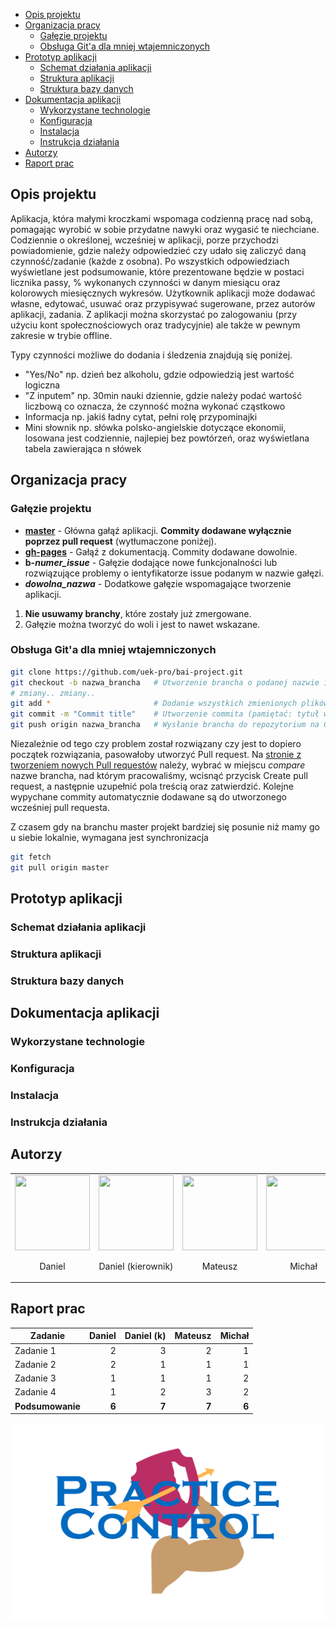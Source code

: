 <!-- TOC -->

- [Opis projektu](#opis-projektu)
- [Organizacja pracy](#organizacja-pracy)
    - [Gałęzie projektu](#gałęzie-projektu)
    - [Obsługa Git'a dla mniej wtajemniczonych](#obsługa-gita-dla-mniej-wtajemniczonych)
- [Prototyp aplikacji](#prototyp-aplikacji)
    - [Schemat działania aplikacji](#schemat-działania-aplikacji)
    - [Struktura aplikacji](#struktura-aplikacji)
    - [Struktura bazy danych](#struktura-bazy-danych)
- [Dokumentacja aplikacji](#dokumentacja-aplikacji)
    - [Wykorzystane technologie](#wykorzystane-technologie)
    - [Konfiguracja](#konfiguracja)
    - [Instalacja](#instalacja)
    - [Instrukcja działania](#instrukcja-działania)
- [Autorzy](#autorzy)
- [Raport prac](#raport-prac)

<!-- /TOC -->
## Opis projektu

Aplikacja, która małymi kroczkami wspomaga codzienną pracę nad sobą, pomagając wyrobić w sobie przydatne nawyki oraz wygasić te niechciane. Codziennie o określonej, wcześniej w aplikacji, porze przychodzi powiadomienie, gdzie należy odpowiedzieć czy udało się zaliczyć daną czynność/zadanie (każde z osobna). Po wszystkich odpowiedziach wyświetlane jest podsumowanie, które prezentowane będzie w postaci licznika passy, % wykonanych czynności w danym miesiącu oraz kolorowych miesięcznych wykresów. Użytkownik aplikacji może dodawać własne, edytować, usuwać oraz przypisywać sugerowane, przez autorów aplikacji, zadania. Z aplikacji można skorzystać po zalogowaniu (przy użyciu kont społecznościowych oraz tradycyjnie) ale także w pewnym zakresie w trybie offline. 

Typy czynności możliwe do dodania i śledzenia znajdują się poniżej.

* "Yes/No" np. dzień bez alkoholu, gdzie odpowiedzią jest wartość logiczna
* "Z inputem" np. 30min nauki dziennie, gdzie należy podać wartość liczbową co oznacza, że czynność można wykonać cząstkowo
* Informacja np. jakiś ładny cytat, pełni rolę przypominajki
* Mini słownik np. słówka polsko-angielskie dotyczące ekonomii, losowana jest codziennie, najlepiej bez powtórzeń, oraz wyświetlana tabela zawierająca n słówek

## Organizacja pracy

### Gałęzie projektu

* **[master](/uek-pro/bai-project/tree/master)** - Główna gałąź aplikacji. **Commity dodawane wyłącznie poprzez pull request** (wytłumaczone poniżej).
* **[gh-pages](/uek-pro/bai-project/tree/gh-pages)** - Gałąź z dokumentacją. Commity dodawane dowolnie.
* **b-*numer\_issue*** - Gałęzie dodające nowe funkcjonalności lub rozwiązujące problemy o ientyfikatorze issue podanym w nazwie gałęzi.
* ***dowolna\_nazwa*** - Dodatkowe gałęzie wspomagające tworzenie aplikacji.

1. **Nie usuwamy branchy**, które zostały już zmergowane. 
1. Gałęzie można tworzyć do woli i jest to nawet wskazane.

### Obsługa Git'a dla mniej wtajemniczonych

```bash
git clone https://github.com/uek-pro/bai-project.git
git checkout -b nazwa_brancha   # Utworzenie brancha o podanej nazwie i przejście do niego
# zmiany.. zmiany..                                       
git add *                       # Dodanie wszystkich zmienionych plików do commita
git commit -m "Commit title"    # Utworzenie commita (pamiętać: tytuł wielką literą i po angielsku)
git push origin nazwa_brancha   # Wysłanie brancha do repozytorium na GitHubie
```

Niezależnie od tego czy problem został rozwiązany czy jest to dopiero początek rozwiązania, pasowałoby utworzyć Pull request. Na [stronie z tworzeniem nowych Pull requestów](https://github.com/uek-pro/bai-project/compare) należy, wybrać w miejscu _compare_ nazwe brancha, nad którym pracowaliśmy, wcisnąć przycisk Create pull request, a następnie uzupełnić pola treścią oraz zatwierdzić. Kolejne wypychane commity automatycznie dodawane są do utworzonego wcześniej pull requesta.

Z czasem gdy na branchu master projekt bardziej się posunie niż mamy go u siebie lokalnie, wymagana jest synchronizacja 

```bash
git fetch
git pull origin master
```

## Prototyp aplikacji

### Schemat działania aplikacji

### Struktura aplikacji

### Struktura bazy danych

## Dokumentacja aplikacji

### Wykorzystane technologie

### Konfiguracja

### Instalacja

### Instrukcja działania

## Autorzy

<table class="authors" style="text-align:center">
    <tr>
      <td>
        <a href="https://github.com/adamusdaniel">
            <img width="120" height="120"
        src="https://avatars1.githubusercontent.com/u/23094478?v=4">
        </a>
        <p>Daniel</p>
      </td>
      <td>
        <a href="https://github.com/danbraj">
            <img width="120" height="120"
        src="https://avatars3.githubusercontent.com/u/19363013?v=4">
        </a>
        <p>Daniel <span>(kierownik)</span></p>
      </td>
      <td>
        <a href="https://github.com/insomnia1337">
            <img width="120" height="120"
        src="https://avatars1.githubusercontent.com/u/23103157?v=4">
        </a>
        <p>Mateusz</p>
      </td>
      <td>
        <a href="https://github.com/EmSiii">
            <img width="120" height="120"
        src="https://avatars1.githubusercontent.com/u/22874596?v=4">
        </a>
        <p>Michał</p>
      </td>
    </tr>
</table>

## Raport prac
| Zadanie | Daniel | Daniel (k) | Mateusz | Michał |
| ---------------- | -: | -: | -: | -: |
| Zadanie 1        |  2 |  3 |  2 |  1 |
| Zadanie 2        |  2 |  1 |  1 |  1 |
| Zadanie 3        |  1 |  1 |  1 |  2 |
| Zadanie 4        |  1 |  2 |  3 |  2 |
| **Podsumowanie** |**6**|**7**|**7**|**6**|

![Practice Control](https://raw.githubusercontent.com/uek-pro/bai-project/master/src/img/logo.svg?sanitize=true)